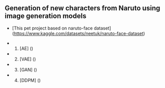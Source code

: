 ## Generation of new characters from Naruto using image generation models

* [This pet project based on naruto-face dataset] (https://www.kaggle.com/datasets/neetuk/naruto-face-dataset)

* 1. [AE] ()
* 2. [VAE] ()
* 3. [GAN] ()
* 4. [DDPM] ()


